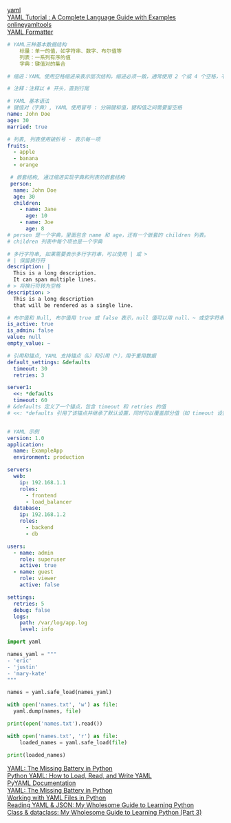 [yaml](https://yaml.org/)  
[YAML Tutorial : A Complete Language Guide with Examples](https://spacelift.io/blog/yaml)  
[onlineyamltools](https://onlineyamltools.com/)  
[YAML Formatter](https://jsonformatter.org/yaml-formatter#Sample)  


```yaml
# YAML三种基本数据结构
	标量：单一的值，如字符串、数字、布尔值等
	列表：一系列有序的值
	字典：键值对的集合

# 缩进：YAML 使用空格缩进来表示层次结构，缩进必须一致，通常使用 2 个或 4 个空格，不能使用制表符（Tab）

# 注释：注释以 # 开头，直到行尾

# YAML 基本语法
# 键值对（字典）, YAML 使用冒号 : 分隔键和值，键和值之间需要留空格
name: John Doe
age: 30
married: true

# 列表, 列表使用破折号 - 表示每一项
fruits:
  - apple
  - banana
  - orange

 # 嵌套结构, 通过缩进实现字典和列表的嵌套结构
 person:
  name: John Doe
  age: 30
  children:
    - name: Jane
      age: 10
    - name: Joe
      age: 8
# person 是一个字典，里面包含 name 和 age，还有一个嵌套的 children 列表。
# children 列表中每个项也是一个字典

# 多行字符串, 如果需要表示多行字符串，可以使用 | 或 >
# | 保留换行符
description: |
  This is a long description.
  It can span multiple lines.
# > 将换行符转为空格
description: >
  This is a long description
  that will be rendered as a single line.

# 布尔值和 Null, 布尔值用 true 或 false 表示，null 值可以用 null、~ 或空字符串表示
is_active: true
is_admin: false
value: null
empty_value: ~

# 引用和锚点, YAML 支持锚点（&）和引用（*），用于重用数据
default_settings: &defaults
  timeout: 30
  retries: 3

server1:
  <<: *defaults
  timeout: 60
# &defaults 定义了一个锚点，包含 timeout 和 retries 的值
# <<: *defaults 引用了该锚点并继承了默认设置，同时可以覆盖部分值（如 timeout 设置为 60）


# YAML 示例
version: 1.0
application:
  name: ExampleApp
  environment: production

servers:
  web:
    ip: 192.168.1.1
    roles:
      - frontend
      - load_balancer
  database:
    ip: 192.168.1.2
    roles:
      - backend
      - db

users:
  - name: admin
    role: superuser
    active: true
  - name: guest
    role: viewer
    active: false

settings:
  retries: 5
  debug: false
  logs:
    path: /var/log/app.log
    level: info
```

```python
import yaml

names_yaml = """
- 'eric'
- 'justin'
- 'mary-kate'
"""

names = yaml.safe_load(names_yaml)

with open('names.txt', 'w') as file:
  yaml.dump(names, file)

print(open('names.txt').read())

with open('names.txt', 'r') as file:
    loaded_names = yaml.safe_load(file)

print(loaded_names)
```

[YAML: The Missing Battery in Python](https://realpython.com/python-yaml/)  
[Python YAML: How to Load, Read, and Write YAML](https://python.land/data-processing/python-yaml)  
[PyYAML Documentation](https://pyyaml.org/wiki/PyYAMLDocumentation)  
[YAML: The Missing Battery in Python](https://realpython.com/python-yaml/)  
[Working with YAML Files in Python](https://betterstack.com/community/guides/scaling-python/yaml-files-in-python/)  
[Reading YAML & JSON: My Wholesome Guide to Learning Python](https://nepalbrothers.medium.com/reading-yaml-my-wholesome-guide-to-learning-python-part-4-c7317a4a81f1)  
[Class & dataclass: My Wholesome Guide to Learning Python (Part 3)](https://nepalbrothers.medium.com/my-wholesome-guide-to-learning-python-part-3-464b455f3d44)  
[]()  
[]()  
[]()  